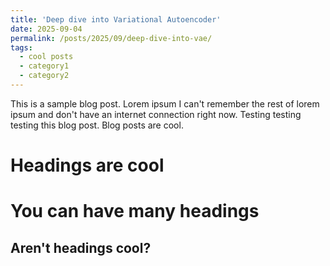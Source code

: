 ```yaml
---
title: 'Deep dive into Variational Autoencoder'
date: 2025-09-04
permalink: /posts/2025/09/deep-dive-into-vae/
tags:
  - cool posts
  - category1
  - category2
---
```


This is a sample blog post. Lorem ipsum I can't remember the rest of lorem ipsum and don't have an internet connection right now. Testing testing testing this blog post. Blog posts are cool.

Headings are cool
======

You can have many headings
======

Aren't headings cool?
------
